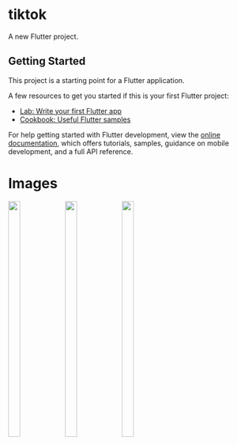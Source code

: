 # tiktok

A new Flutter project.

## Getting Started

This project is a starting point for a Flutter application.

A few resources to get you started if this is your first Flutter project:

- [Lab: Write your first Flutter app](https://docs.flutter.dev/get-started/codelab)
- [Cookbook: Useful Flutter samples](https://docs.flutter.dev/cookbook)

For help getting started with Flutter development, view the
[online documentation](https://docs.flutter.dev/), which offers tutorials,
samples, guidance on mobile development, and a full API reference.






# Images

<p float="center">

<img src="https://user-images.githubusercontent.com/119717450/219853822-1c527e01-ccfc-40e5-8971-b234b5f678f3.png" width=22% height=35%>
<img src="https://user-images.githubusercontent.com/119717450/219853825-7074a669-6f7f-4259-9fa5-44254b9dbfb2.png" width=22% height=35%>
<img src="https://user-images.githubusercontent.com/119717450/219853826-e9e7a7fc-fbc3-4020-99dd-f536e4a6ff83.png" width=22% height=35%>

</p>
